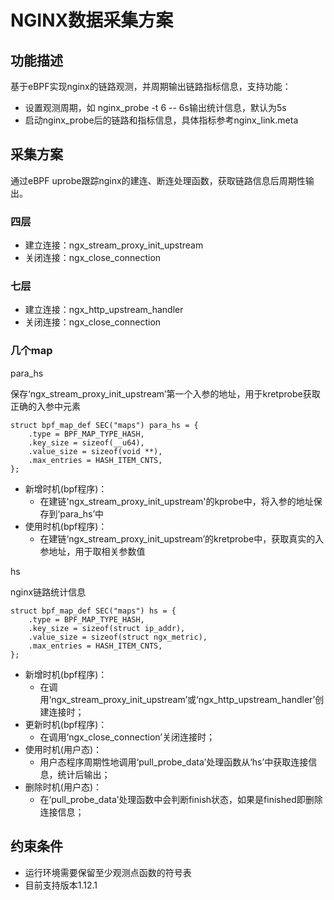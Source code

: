 # NGINX数据采集方案

## 功能描述

基于eBPF实现nginx的链路观测，并周期输出链路指标信息，支持功能：

- 设置观测周期，如 nginx_probe -t 6 -- 6s输出统计信息，默认为5s
- 启动nginx_probe后的链路和指标信息，具体指标参考nginx_link.meta

## 采集方案

通过eBPF uprobe跟踪nginx的建连、断连处理函数，获取链路信息后周期性输出。

### 四层

- 建立连接：ngx_stream_proxy_init_upstream
- 关闭连接：ngx_close_connection

### 七层

- 建立连接：ngx_http_upstream_handler
- 关闭连接：ngx_close_connection

### 几个map

para_hs 

保存‘ngx_stream_proxy_init_upstream’第一个入参的地址，用于kretprobe获取正确的入参中元素

```
struct bpf_map_def SEC("maps") para_hs = {
    .type = BPF_MAP_TYPE_HASH,
    .key_size = sizeof(__u64),
    .value_size = sizeof(void **),
    .max_entries = HASH_ITEM_CNTS,
};
```

- 新增时机(bpf程序)：
  - 在建链'ngx_stream_proxy_init_upstream'的kprobe中，将入参的地址保存到‘para_hs’中
- 使用时机(bpf程序)：
  - 在建链‘ngx_stream_proxy_init_upstream’的kretprobe中，获取真实的入参地址，用于取相关参数值

hs

nginx链路统计信息

```
struct bpf_map_def SEC("maps") hs = {
    .type = BPF_MAP_TYPE_HASH,
    .key_size = sizeof(struct ip_addr),
    .value_size = sizeof(struct ngx_metric),
    .max_entries = HASH_ITEM_CNTS,
};
```

- 新增时机(bpf程序)：
  - 在调用‘ngx_stream_proxy_init_upstream’或‘ngx_http_upstream_handler’创建连接时；
- 更新时机(bpf程序)：
  - 在调用‘ngx_close_connection’关闭连接时；
- 使用时机(用户态)：
  - 用户态程序周期性地调用‘pull_probe_data’处理函数从‘hs’中获取连接信息，统计后输出；
- 删除时机(用户态)：
  - 在‘pull_probe_data’处理函数中会判断finish状态，如果是finished即删除连接信息；

## 约束条件

- 运行环境需要保留至少观测点函数的符号表
- 目前支持版本1.12.1
